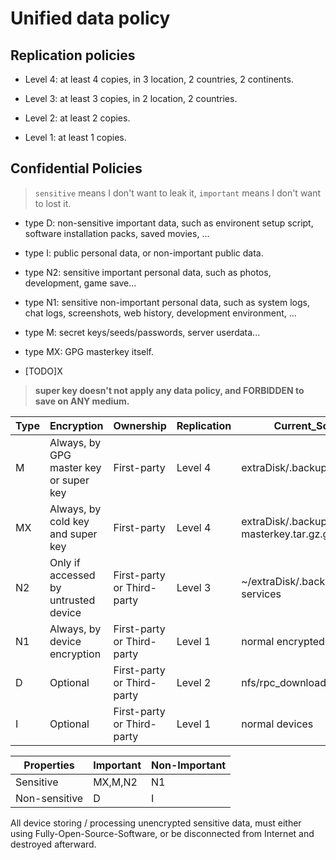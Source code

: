 # Unified data policy

## Replication policies

- Level 4: at least 4 copies, in 3 location, 2 countries, 2 continents. 

- Level 3: at least 3 copies, in 2 location, 2 countries. 

- Level 2: at least 2 copies. 

- Level 1: at least 1 copies. 

## Confidential Policies

> `sensitive` means I don't want to leak it, `important` means I don't want to lost it. 

- type D: non-sensitive important data, such as environent setup script, software installation packs, saved movies, ...

- type I: public personal data, or non-important public data. 

- type N2: sensitive important personal data, such as photos, development, game save...

- type N1: sensitive non-important personal data, such as system logs, chat logs, screenshots, web history, development environment, ...

- type M: secret keys/seeds/passwords, server userdata... 

- type MX: GPG masterkey itself. 

- [TODO]X

> **super key doesn't not apply any data policy, and FORBIDDEN to save on ANY medium.** 

|Type|Encryption|Ownership|Replication|Current\_Solution|
|---|---|---|---|---|
|M|Always, by GPG master key or super key|First-party|Level 4|extraDisk/.backup/typeM|
|MX|Always, by cold key and super key|First-party|Level 4|extraDisk/.backup/typeM/gpg-masterkey.tar.gz.gpg|
|N2|Only if accessed by untrusted device|First-party or Third-party|Level 3|~/extraDisk/.backup, online services|
|N1|Always, by device encryption|First-party or Third-party|Level 1|normal encrypted devices|
|D|Optional|First-party or Third-party|Level 2|nfs/rpc\_downloads|
|I|Optional|First-party or Third-party|Level 1|normal devices|

|Properties|Important|Non-Important|
|---|---|---|
|Sensitive|MX,M,N2|N1|
|Non-sensitive|D|I|

All device storing / processing unencrypted sensitive data, must either using Fully-Open-Source-Software, or be disconnected from Internet and destroyed afterward. 
